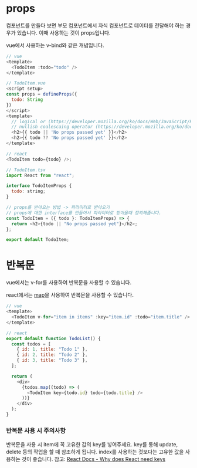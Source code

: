 # props

컴포넌트를 만들다 보면 부모 컴포넌트에서 자식 컴포넌트로 데이터를 전달해야 하는 경우가 있습니다. 이때 사용하는 것이 props입니다.

vue에서 사용하는 v-bind와 같은 개념입니다.

```javascript
// vue
<template>
  <TodoItem :todo="todo" />
</template>

// TodoItem.vue
<script setup>
const props = defineProps({
  todo: String
})
</script>
<template>
  // logical or (https://developer.mozilla.org/ko/docs/Web/JavaScript/Reference/Operators/Logical_OR)
  // nullish coalescaing operator (https://developer.mozilla.org/ko/docs/Web/JavaScript/Reference/Operators/Nullish_coalescing)
  <h2>{{ todo || 'No props passed yet' }}</h2>
  <h2>{{ todo ?? 'No props passed yet' }}</h2>
</template>
```

```javascript
// react
<TodoItem todo={todo} />;

// TodoItem.tsx
import React from "react";

interface TodoItemProps {
  todo: string;
}

// props를 받아오는 방법 -> 파라미터로 받아오기
// props에 대한 interface를 만들어서 파라미터로 받아올때 정의해줍니다.
const TodoItem = ({ todo }: TodoItemProps) => {
  return <h2>{todo || "No props passed yet"}</h2>;
};

export default TodoItem;
```

# 반복문

vue에서는 v-for를 사용하여 반복문을 사용할 수 있습니다.

react에서는 [map](https://developer.mozilla.org/en-US/docs/Web/JavaScript/Reference/Global_Objects/Array/map)을 사용하여 반복문을 사용할 수 있습니다.

```javascript
// vue
<template>
  <TodoItem v-for="item in items" :key="item.id" :todo="item.title" />
</template>
```

```javascript
// react
export default function TodoList() {
  const todos = [
    { id: 1, title: "Todo 1" },
    { id: 2, title: "Todo 2" },
    { id: 3, title: "Todo 3" },
  ];

  return (
    <div>
      {todos.map((todo) => (
        <TodoItem key={todo.id} todo={todo.title} />
      ))}
    </div>
  );
}
```

### 반복문 사용 시 주의사항

반복문을 사용 시 item에 꼭 고유한 값의 key를 넣어주세요.
key를 통해 update, delete 등의 작업을 할 때 참조하게 됩니다.
index를 사용하는 것보다는 고유한 값을 사용하는 것이 좋습니다.
참고: [React Docs - Why does React need keys](https://react.dev/learn/rendering-lists#why-does-react-need-keys)
